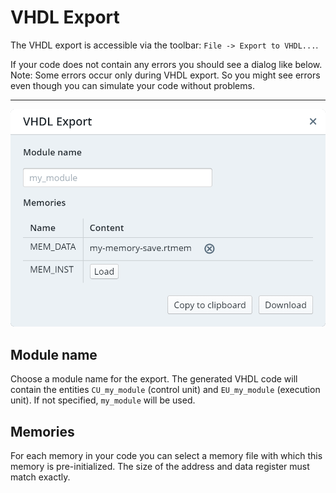 # VHDL Export

The VHDL export is accessible via the toolbar: `File -> Export to VHDL...`.

If your code does not contain any errors you should see a dialog like below. Note: Some errors occur only during VHDL export. So you might see errors even though you can simulate your code without problems.

---

![VHDL Export Dialog](../../images/vhdl-export-dialog.png)

## Module name

Choose a module name for the export. The generated VHDL code will contain the entities `CU_my_module` (control unit) and `EU_my_module` (execution unit). If not specified, `my_module` will be used.

## Memories

For each memory in your code you can select a memory file with which this memory is pre-initialized. The size of the address and data register must match exactly.
